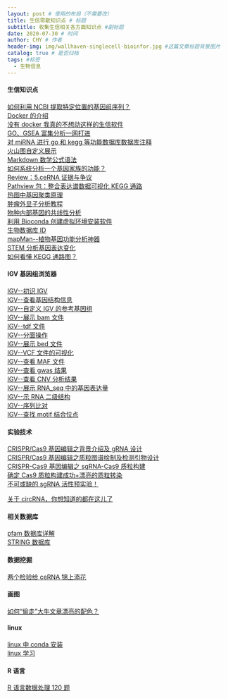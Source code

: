 ```yaml
---
layout: post # 使用的布局（不需要改）
title: 生信零散知识点 # 标题
subtitle: 收集生信相关各方面知识点 #副标题
date: 2020-07-30 # 时间
author: CHY # 作者
header-img: img/wallhaven-singlecell-bioinfor.jpg #这篇文章标题背景图片
catalog: true # 是否归档
tags: #标签
  - 生物信息
---
```


#### 生信知识点

[如何利用 NCBI 提取特定位置的基因组序列？](https://mp.weixin.qq.com/s/EC2BAbANFvscxnvu3QJC3Q)<br>
[Docker 的介绍](https://mp.weixin.qq.com/s/AswGCdIOQESDUMEumPT5nA)<br>
[没有 docker 我真的不想动这样的生信软件](https://mp.weixin.qq.com/s/9fKPn9YG3DjgcFK1aGQjwA)<br>
[GO、GSEA 富集分析一网打进](https://mp.weixin.qq.com/s/BCB16M4yI5Qa1tKyZy7WMg)<br>
[对 miRNA 进行 go 和 kegg 等功能数据库数据库注释](https://mp.weixin.qq.com/s/13m_XmSuFgiLvt3EQhJVOQ)<br>
[火山图自定义展示](https://mp.weixin.qq.com/s/CmuH2KfzEetazx8yCT3nEQ)<br>
[Markdown 数学公式语法](https://www.jianshu.com/p/e74eb43960a1)<br>
[如何系统分析一个基因家族的功能？](https://mp.weixin.qq.com/s/Q9nPLuLhyELGN93S8PqlxQ)<br>
[Review：5.ceRNA 证据与争议](https://mp.weixin.qq.com/s/NWx3WfAY6EnZDmEONxvbBA)<br>
[Pathview 包：整合表达谱数据可视化 KEGG 通路](https://mp.weixin.qq.com/s/M8NScOIcykzXfPa_dfCmDA)<br>
[热图中基因聚类原理](https://mp.weixin.qq.com/s/Rkb-PtyALhcsDMjx3xl4Ew)<br>
[肿瘤外显子分析教程](https://www.yuque.com/biotrainee/wes/kvlk06)<br>
[物种内部基因的共线性分析](https://mp.weixin.qq.com/s/PLUKR8_KXz6T9XSTHIVRjw)<br>
[利用 Bioconda 创建虚拟环境安装软件](https://mp.weixin.qq.com/s/yaUFXXAKVnKwanSAt68W3w)<br>
[生物数据库 ID](https://mp.weixin.qq.com/s/CLDHLcGQlqD4-8DikszHpg)<br>
[mapMan--植物基因功能分析神器](http://www.plabipd.de/portal/mercator-sequence-annotation)<br>
[STEM 分析基因表达变化](https://mp.weixin.qq.com/s/61RwxaOOwn-cAm5MFCu4ig)<br>
[如何看懂 KEGG 通路图？](https://mp.weixin.qq.com/s/CNtlEeKTHx1-oOBRZ3GOxg)<br>

#### IGV 基因组浏览器

[IGV--初识 IGV](https://mp.weixin.qq.com/s/v5soVJffS_Osu7k6rM1s9Q)<br>
[IGV--查看基因结构信息](https://mp.weixin.qq.com/s/uwmQQKxpbk3vSMwuQWLIKg)<br>
[IGV--自定义 IGV 的参考基因组](https://mp.weixin.qq.com/s/UbE4yoljdyNFJbTsLQznDQ)<br>
[IGV--展示 bam 文件](https://mp.weixin.qq.com/s/UDu5ezGX-kVwCUER74CFpQ)<br>
[IGV--tdf 文件](https://mp.weixin.qq.com/s/tg7O3iyQOug07cngdAeOhQ)<br>
[IGV--分面操作](https://mp.weixin.qq.com/s/sEuby7Nh-AmO58zBKyT5zg)<br>
[IGV--展示 bed 文件](https://mp.weixin.qq.com/s/cwBSMFHF7OLXpmkgn6FQLg)<br>
[IGV--VCF 文件的可视化](https://mp.weixin.qq.com/s/QpwO6hPZNtdhhg68TAr8yQ)<br>
[IGV--查看 MAF 文件](https://mp.weixin.qq.com/s/-9GlVwJjRpLcOJe2pusnbQ)<br>
[IGV--查看 gwas 结果](https://mp.weixin.qq.com/s/dwHGTcf2EnqHElKBRif7AA)<br>
[IGV--查看 CNV 分析结果](https://mp.weixin.qq.com/s/1R0hgbc6arKzDxMpl_eBhw)<br>
[IGV--展示 RNA_seq 中的基因表达量](https://mp.weixin.qq.com/s/2Il5-PiNI_PxuBBO3KHfzg)<br>
[IGV--示 RNA 二级结构](https://mp.weixin.qq.com/s/29Izo6NREde4Rq4Xg441Dg)<br>
[IGV--序列比对](https://mp.weixin.qq.com/s/iz7Jo9mbD_tgxHyfYRm4ZQ)<br>
[IGV--查找 motif 结合位点](https://mp.weixin.qq.com/s/bkV8vGwE5qAtLOWpDPvi7w)<br>

#### 实验技术

[CRISPR/Cas9 基因编辑之背景介绍及 gRNA 设计](https://mp.weixin.qq.com/s/LbjXC48vtEVewL5QK6eeBg)<br>
[CRISPR/Cas9 基因编辑之质粒图谱绘制及检测引物设计](https://mp.weixin.qq.com/s/ViPBa6P1_q0x9LfYrBhT8w)<br>
[CRISPR-Cas9 基因编辑之 sgRNA-Cas9 质粒构建](https://mp.weixin.qq.com/s/Cm8W6Hu6BuYiyZ1dDyI33w)<br>
[确定 Cas9 质粒构建成功+漂亮的质粒转染](https://mp.weixin.qq.com/s/YDRylzbhu0U0XxLjsfhCxg)<br>
[不可或缺的 sgRNA 活性预实验！](https://mp.weixin.qq.com/s/yX43f2YR8ufl7LfjLve05A)<br>

[关于 circRNA，你想知道的都在这儿了](https://mp.weixin.qq.com/s/dTVlPNi6PsgHYNdIbIBIww)<br>

#### 相关数据库

[pfam 数据库详解](https://mp.weixin.qq.com/s/V3QFSv0dQvhGBBoGUBKbqQ)<br>
[STRING 数据库](https://mp.weixin.qq.com/s/8TVn_fjKWkaaFRVfI5sagw)<br>

#### 数据挖掘

[两个检验给 ceRNA 锦上添花](https://mp.weixin.qq.com/s/INJRzC-0D4sEw0vkuNO9jw)<br>

#### 画图

[如何“偷走”大牛文章漂亮的配色？](https://mp.weixin.qq.com/s/VqGz_4mhwiovVw4r2SXjdg)<br>

#### linux

[linux 中 conda 安装](https://zhuanlan.zhihu.com/p/64930395)<br>
[linux 学习](http://www.ehbio.com/Bioinfo_bash_course/)<br>

#### R 语言

[R 语言数据处理 120 题](https://www.kesci.com/home/project/5f14ff3094d484002d28bbcb)<br>
